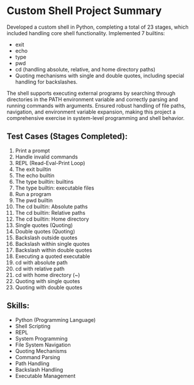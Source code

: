 # Custom Shell Project Summary

Developed a custom shell in Python, completing a total of 23 stages, which included handling core shell functionality. Implemented 7 builtins: 
- exit
- echo
- type
- pwd
- cd (handling absolute, relative, and home directory paths)
- Quoting mechanisms with single and double quotes, including special handling for backslashes.

The shell supports executing external programs by searching through directories in the PATH environment variable and correctly parsing and running commands with arguments. Ensured robust handling of file paths, navigation, and environment variable expansion, making this project a comprehensive exercise in system-level programming and shell behavior.

## Test Cases (Stages Completed):
1. Print a prompt
2. Handle invalid commands
3. REPL (Read-Eval-Print Loop)
4. The exit builtin
5. The echo builtin
6. The type builtin: builtins
7. The type builtin: executable files
8. Run a program
9. The pwd builtin
10. The cd builtin: Absolute paths
11. The cd builtin: Relative paths
12. The cd builtin: Home directory
13. Single quotes (Quoting)
14. Double quotes (Quoting)
15. Backslash outside quotes
16. Backslash within single quotes
17. Backslash within double quotes
18. Executing a quoted executable
19. cd with absolute path
20. cd with relative path
21. cd with home directory (~)
22. Quoting with single quotes
23. Quoting with double quotes

## Skills:
- Python (Programming Language)
- Shell Scripting
- REPL
- System Programming
- File System Navigation
- Quoting Mechanisms
- Command Parsing
- Path Handling
- Backslash Handling
- Executable Management
